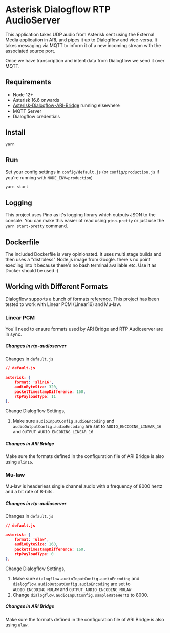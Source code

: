 # Asterisk Dialogflow RTP AudioServer

This application takes UDP audio from Asterisk sent using the External Media application in ARI, and pipes it up to Dialogflow and vice-versa. It takes messaging via MQTT to inform it of a new incoming stream with the associated source port.

Once we have transcription and intent data from Dialogflow we send it over MQTT.

## Requirements

* Node 12+
* Asterisk 16.6 onwards
* [Asterisk-Dialogflow-ARI-Bridge](https://github.com/nimbleape/asterisk-dialogflow-ari-bridge) running elsewhere
* MQTT Server
* Dialogflow credentials

## Install

```
yarn
```

## Run

Set your config settings in `config/default.js` (or `config/production.js` if you're running with `NODE_ENV=production`)

```
yarn start
```

## Logging

This project uses Pino as it's logging library which outputs JSON to the console. You can make this easier ot read using `pino-pretty` or just use the `yarn start-pretty` command.

## Dockerfile

The included Dockerfile is very opinionated. It uses multi stage builds and then uses a "distroless" Node.js image from Google. there's no point exec'ing into it because there's no bash terminal available etc. Use it as Docker should be used :)

## Working with Different Formats

Dialogflow supports a bunch of formats [reference](https://cloud.google.com/dialogflow/es/docs/reference/rest/v2/projects.agent.environments#outputaudioencoding). This project has been tested to work with Linear PCM (Linear16) and Mu-law.

### Linear PCM

You'll need to ensure formats used by ARI Bridge and RTP Audioserver are in sync. 

##### Changes in rtp-audioserver

Changes in `default.js`

```json
// default.js

asterisk: {
    format: 'slin16',
    audioByteSize: 320,
    packetTimestampDifference: 160,
    rtpPayloadType: 11
},
```

Change Dialogflow Settings,

1. Make sure `audioInputConfig.audioEncoding` and `audioOutputConfig.audioEncoding` are set to `AUDIO_ENCODING_LINEAR_16` and `OUTPUT_AUDIO_ENCODING_LINEAR_16`

##### Changes in ARI Bridge

Make sure the formats defined in the configuration file of ARI Bridge is also using `slin16`.

### Mu-law

Mu-law is headerless single channel audio with a frequency of 8000 hertz and a bit rate of 8-bits. 
##### Changes in rtp-audioserver

Changes in `default.js`

```json
// default.js

asterisk: {
    format: 'ulaw',
    audioByteSize: 160,
    packetTimestampDifference: 160,
    rtpPayloadType: 0
},
```

Change Dialogflow Settings,

1. Make sure `dialogflow.audioInputConfig.audioEncoding` and `dialogflow.audioOutputConfig.audioEncoding` are set to `AUDIO_ENCODING_MULAW` and `OUTPUT_AUDIO_ENCODING_MULAW`
2. Change `dialogflow.audioInputConfig.sampleRateHertz` to 8000.

##### Changes in ARI Bridge

Make sure the formats defined in the configuration file of ARI Bridge is also using `ulaw`.
